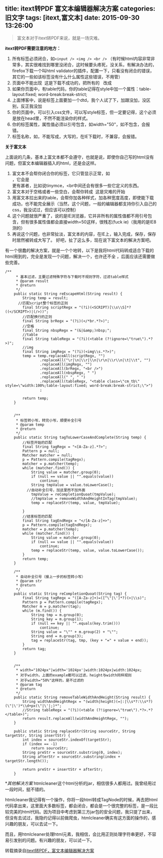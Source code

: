 title: itext转PDF 富文本编辑器解决方案
categories: 旧文字
tags: [itext,富文本]
date: 2015-09-30 13:26:00
---
> 富文本对于itext转PDF来说，就是一场灾难。

**itext转PDF需要注意的地方：**
1. 所有标签必须闭合，如`<input /> <img /> <br />` （有时候html内容非常非常多，其实很难找到哪里没闭合，这时候要头疼死，没关系，有解决办法的，firefox下载一个叫html validator的插件，配置一下，只看没有闭合的错误，其它的一些如该标签没有什么什么属性这些错误，不用管）
2. 页面中不能出现&nbsp;  这是下载不成功的，把所有的 &nbsp; 改成 &#160;
3. 如果你页面中，有table代码，你的table记得在style中加一个属性：table-layout:fixed; word-break:break-strict;
4. 上面博客中，说是<html>标签上面要加一个dtd，我个人试了下，加跟没加，没区别，反正我没加
5. 你的页面中，可以引入css文件，可以写style标签，但一定要记得，<style></style>这个必须是放在head里，不然不能渲染你的样式。
6. 你的标签属性，属性值必须以引号包含，如width="50"，如不包含，会报错。
7. 标签名称，如<td>，不能写成<TD>，大写的，在IE下载时，不兼容，会报错。

**关于富文本**


<!--more-->


上面说的几条，基本上富文本都不会遵守，也就是说，即使你自己写的html没有问题，但富文本编辑器插入的html，还是会这样。
1. 富文本不会帮你闭合你的标签，它只管显示正常，如<img /> <br/>，它会是<img >  <br>更有甚者，比如说tinymce，<br中间还会有很多一些它定义的东西。
2. 富文本对于空格或者一些空白，会帮你转成&nbsp; 这是灾难的开始
3. 用富文本拉出来的table，会帮你加各种样式，加各种宽度高度，即使能下载成功，也不能完全展示（当然，这个问题，一般的编辑器都支持你引入自己的css，我没试过，但应该可以控制）
4. 这个问题就很严重了，说的是IE浏览器，它并非所有的属性值都不用引号包含，但有很多属性值都会直接width=50这样，很残忍(fuck ie)（我用的是IE8测的）
5. 再说这个问题，也非常扯淡，富文本的内容，在IE上，输入完成，保存，保存时居然被转成大写了。
好吧，扯了这么多，现在说下富文本的解决方案吧。

有一个很蠢的解决方案，就是一个个地转，以下是我将html代码转成适合下载的html用到的，完全是发现一个问题，解决一个，也许还不全 ，后面应该还需要做些完善。

    /** 
         * 基本过滤，主要过滤特殊字符与下载时不规则字符，过滤table样式 
         * @param result 
         * @return 
         */  
        public static String reEscapeHtml(String result) {  
            String temp = result;  
          //匹配script整个标签的正则  
            final String scriptRegx = "(?i)(<SCRIPT)[\\s\\S]*?((</SCRIPT>)|(/>))";  
            //匹配换行的正则    
            final String brRegx = "(?i)(</*br.*?>)";  
            //空格  
            final String nbspRegx = "(&|&amp;)nbsp;";  
            //table  
            final String tableRegx = "(?i)(<table (?!ignore=\"true\").*?>)";  
            //img  
            final String imgRegx = "(?i)(<img\\s.*?>)";  
            temp = temp.replaceAll(scriptRegx, "")  
                    .replaceAll("\r|\n|\\r|\\n|\r\n|\\r\\n|\t|\\t", "")  
                    .replaceAll(imgRegx, "")  
                    .replaceAll(brRegx, "<br />")  
                    .replaceAll(nbspRegx, " ")  
                    .replaceAll(" ", " ")  
                    .replaceAll(tableRegx, "<table class=\"cm_tb\" style=\"width:100%;table-layout:fixed; word-break:break-strict;\">")  
                    ;  
              
            return temp;  
        }  
        
          
        /**  
         * 标签转小写，转完小写，顺便补全引号  
         * @param temp  
         * @return  
         */  
        public static String tagToLowerCaseAndComplete(String temp) {  
            //标签开始的匹配  
            final String tagRegx = "<[A-Za-z].*?>";  
            Pattern p = null;  
            Matcher matcher = null;  
            p = Pattern.compile(tagRegx);  
            matcher = p.matcher(temp);  
            while (matcher.find()) {  
                String value = matcher.group(0);  
                if (null == value || "".equals(value))  
                    continue;  
                String tmpValue = value.toLowerCase();  
              //自动补全引号，加这里而不加外面  
                tmpValue = reCompletionQuoat(tmpValue);  
                //tmpValue = removeWidthAndHeightInTag(tmpValue);  
                temp = replaceStr(temp, value, tmpValue);  
                  
            }  
            //结束标签的匹配  
            final String tagEndRegx = "</[A-Za-z]+>";  
            p = Pattern.compile(tagEndRegx);  
            matcher = p.matcher(temp);  
            while (matcher.find()) {  
                String value = matcher.group(0);  
                if (null == value || "".equals(value))  
                    continue;  
                temp = replaceStr(temp, value, value.toLowerCase());  
            }  
            return temp;  
        }  
          
        /** 
         * 自动补全引号（接上一步的标签转小写） 
         * @param str 
         * @return 
         */  
        public static String reCompletionQuoat(String tag) {  
            final String tagRegx = "([A-Za-z]+)=([^\"|\']*?)(>|\\s)";  
            Pattern p = Pattern.compile(tagRegx);  
            Matcher m = p.matcher(tag);  
            while (m.find()) {  
                String tmp = m.group(0);  
                String key = m.group(1);  
                if (null == key || "".equals(key.trim()))  
                    continue;  
                String value = "\"" + m.group(2) + "\"";  
                String end = m.group(3);  
                tag = replaceStr(tag, tmp, (key + "=" + value + end));  
            }  
            return tag;  
        }  
          
          
        /** 
         * width="1024px"|width='1024px'|width:1024px|width:1024px; 
         * 对于width，上面的example都可以过滤，height与width同样规则 
         * 对于width="50%"这样的，是不过滤的 
         * @param tag 
         * @return 
         */  
        public static String removeTableWidthAndHeight(String result) {  
            String widthAndHeightRegx = "(width|height)(=|:|\\s*?:\\s*?)(\"|\')*\\d+px(\"|\'|;)*";  
            //String tableRegx = "(?i)(<table (?!ignore=\"true\").*?>.*?</table>)";  
            return result.replaceAll(widthAndHeightRegx, "");  
        }  
          
        public static String replaceStr(String sourceStr, String targetStr, String insertStr) {  
            int index = sourceStr.indexOf(targetStr);  
            if (index == -1)  
                return sourceStr;  
            String preStr = sourceStr.substring(0, index);  
            String afterStr = sourceStr.substring(index + targetStr.length());  
              
            return preStr + insertStr + afterStr;  
        }  



**其他解决方案*
htmlcleaner这个html分析的jar，相信很多人都用过。我曾经用过一段时间，挺不错的。

htmlcleaner我记得有一个操作，你将一段html转成TagNode的时候，再去把html代码拿出来，这里面大多数标签，都会闭合，都会是一个很完整的标签，是一段比较完美的html代码。因为项目中考虑到第三方jar包的安全问题，我只提了出来，但没有去试过，我隐约记得以前做爬虫，htmlcleaner确实有这方面的操作的，感兴趣的朋友，可以去试一下。

而且，用htmlcleaner处理html元素，我相信，会比用正则处理字符串更好，不容易引发别的问题。有兴趣的朋友，可以试一下。

转载摘录自[itext转PDF，富文本编辑器解决方案][1]


  [1]: http://blog.csdn.net/javaloverkehui/article/details/38423665